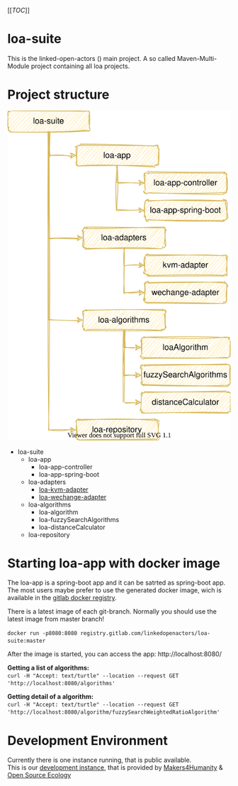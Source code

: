 [[_TOC_]]

# loa-suite
This is the linked-open-actors () main project. A so called Maven-Multi-Module project containing all loa projects.

# Project structure
![project_structure](doc/img/project_structure.svg "project_structure")

- loa-suite
    - loa-app
        - loa-app-controller
        - loa-app-spring-boot
    - loa-adapters
        - [loa-kvm-adapter](loa-adapters/loa-kvm-adapter/README.md)  
        - [loa-wechange-adapter](loa-adapters/loa-wechange-adapter/README.md)  
    - loa-algorithms
        - loa-algorithm
        - loa-fuzzySearchAlgorithms
        - loa-distanceCalculator
    - loa-repository

# Starting loa-app with docker image
The loa-app is a spring-boot app and it can be satrted as spring-boot app. The most users maybe prefer to use the generated docker image, wich is available in the [gitlab docker registry](https://gitlab.com/linkedopenactors/loa-suite/container_registry/1865362).

There is a latest image of each git-branch. Normally you should use the latest image from master branch!

`docker run -p8080:8080 registry.gitlab.com/linkedopenactors/loa-suite:master`

After the image is started, you can access the app: http://localhost:8080/

**Getting a list of algorithms:**  
`curl -H "Accept: text/turtle" --location --request GET 'http://localhost:8080/algorithms'`

**Getting detail of a algorithm:**  
`curl -H "Accept: text/turtle" --location --request GET 'http://localhost:8080/algorithm/fuzzySearchWeightedRatioAlgorithm'`



# Development Environment
Currently there is one instance running, that is public available.  
This is our [development instance](https://loa.test.opensourceecology.de/), that is provided by [Makers4Humanity](https://www.m4h.network/) & [Open Source Ecology ](https://opensourceecology.de/)
